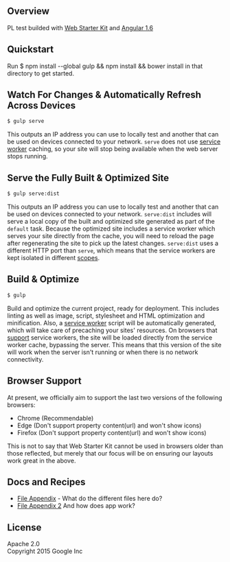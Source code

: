 ## Overview

PL test builded with [Web Starter Kit](https://developers.google.com/web/tools/starter-kit/) and [Angular 1.6](https://angularjs.org/)

## Quickstart

Run $ npm install --global gulp && npm install && bower install in that directory to get started.


## Watch For Changes & Automatically Refresh Across Devices

```sh
$ gulp serve
```

This outputs an IP address you can use to locally test and another that can be used on devices
connected to your network.
`serve` does not use [service worker](http://www.html5rocks.com/en/tutorials/service-worker/introduction/)
caching, so your site will stop being available when the web server stops running.

## Serve the Fully Built & Optimized Site

```sh
$ gulp serve:dist
```

This outputs an IP address you can use to locally test and another that can be used on devices
connected to your network.
`serve:dist` includes will serve a local copy of the built and optimized site generated as part
of the `default` task.
Because the optimized site includes a service worker which serves your site directly from the
cache, you will need to reload the page after regenerating the site to pick up the latest changes.
`serve:dist` uses a different HTTP port than `serve`, which means that the service workers are
kept isolated in different [scopes](https://developer.mozilla.org/en-US/docs/Web/API/Service_Worker_API/Using_Service_Workers#Registering_your_worker).

## Build & Optimize

```sh
$ gulp
```

Build and optimize the current project, ready for deployment.
This includes linting as well as image, script, stylesheet and HTML optimization and minification.
Also, a [service worker](http://www.html5rocks.com/en/tutorials/service-worker/introduction/)
script will be automatically generated, which will take care of precaching your sites' resources.
On browsers that [support](https://jakearchibald.github.io/isserviceworkerready/) service
workers, the site will be loaded directly from the service worker cache, bypassing the server.
This means that this version of the site will work when the server isn't running or when there is
no network connectivity.

## Browser Support

At present, we officially aim to support the last two versions of the following browsers:

* Chrome (Recommendable)
* Edge (Don't support property content(url) and won't show icons)
* Firefox (Don't support property content(url) and won't show icons)

This is not to say that Web Starter Kit cannot be used in browsers older than those reflected, but merely that our focus will be on ensuring our layouts work great in the above.

## Docs and Recipes

* [File Appendix](https://github.com/andyindahouse/PL-test/blob/master/docs/file-appendix.md) - What do the different files here do?
* [File Appendix 2](https://github.com/andyindahouse/PL-test/blob/master/docs/file-appendix-2.md) And how does app work?

## License

Apache 2.0  
Copyright 2015 Google Inc
